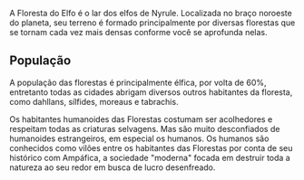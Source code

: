 A Floresta do Elfo é o lar dos elfos de Nyrule. Localizada no braço noroeste do planeta, seu terreno é formado principalmente por diversas florestas que se tornam cada vez mais densas conforme você se aprofunda nelas.

## População
A população das florestas é principalmente élfica, por volta de 60%, entretanto todas as cidades abrigam diversos outros habitantes da floresta, como dahllans, sílfides, moreaus e tabrachis.

Os habitantes humanoides das Florestas costumam ser acolhedores e respeitam todas as criaturas selvagens. Mas são muito desconfiados de humanoides estrangeiros, em especial os humanos. Os humanos são conhecidos como vilões entre os habitantes das Florestas por conta de seu histórico com Ampáfica, a sociedade "moderna" focada em destruir toda a natureza ao seu redor em busca de lucro desenfreado.
